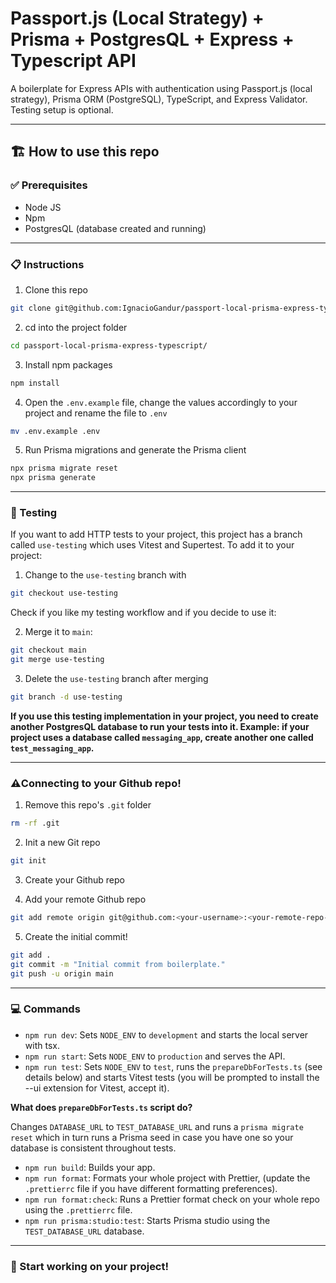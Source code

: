 # Passport.js (Local Strategy) + Prisma + PostgresQL + Express + Typescript API

A boilerplate for Express APIs with authentication using Passport.js (local strategy), Prisma ORM (PostgreSQL), TypeScript, and Express Validator. Testing setup is optional.

---

## 🏗 How to use this repo

### ✅ Prerequisites

- Node JS
- Npm
- PostgresQL (database created and running)

---

### 📋 Instructions

1. Clone this repo

```bash
git clone git@github.com:IgnacioGandur/passport-local-prisma-express-typescript.git
```

2. cd into the project folder

```bash
cd passport-local-prisma-express-typescript/
```
3. Install npm packages

```bash
npm install
```

4. Open the `.env.example` file, change the values accordingly to your project and rename the file to `.env`

```bash
mv .env.example .env
```

5. Run Prisma migrations and generate the Prisma client

```bash
npx prisma migrate reset
npx prisma generate
```

---

### 🧪 Testing

If you want to add HTTP tests to your project, this project has a branch called `use-testing`
which uses Vitest and Supertest. To add it to your project: 

1. Change to the `use-testing` branch with

```bash
git checkout use-testing
```

Check if you like my testing workflow and if you decide to use it:

2. Merge it to `main`:

```bash
git checkout main
git merge use-testing
```

3. Delete the `use-testing` branch after merging

```bash
git branch -d use-testing
```

**If you use this testing implementation in your project, you need to create another PostgresQL database to run your tests into it. Example: if your project uses a database called `messaging_app`, create another one called `test_messaging_app`.**


---

### ⚠️Connecting to your Github repo!

1. Remove this repo's `.git` folder

```bash
rm -rf .git
```

2. Init a new Git repo

```bash
git init
```

3. Create your Github repo

4. Add your remote Github repo

```bash
git add remote origin git@github.com:<your-username>:<your-remote-repo-name>.git
```

5. Create the initial commit!

```bash
git add .
git commit -m "Initial commit from boilerplate."
git push -u origin main
```
---

### 💻 Commands

- `npm run dev`: Sets `NODE_ENV` to `development` and starts the local server with tsx.
- `npm run start`: Sets `NODE_ENV` to `production` and serves the API.
- `npm run test`: Sets `NODE_ENV` to `test`, runs the `prepareDbForTests.ts` (see details below) and starts Vitest tests (you will be prompted to install the --ui extension for Vitest, accept it).

**What does `prepareDbForTests.ts` script do?**

Changes `DATABASE_URL` to `TEST_DATABASE_URL` and runs a `prisma migrate reset` which in turn runs 
a Prisma seed in case you have one so your database is consistent throughout tests.

- `npm run build`: Builds your app.
- `npm run format`: Formats your whole project with Prettier, (update the `.prettierrc` file if you have different formatting preferences).
- `npm run format:check`: Runs a Prettier format check on your whole repo using the `.prettierrc` file.
- `npm run prisma:studio:test`: Starts Prisma studio using the `TEST_DATABASE_URL` database.

---

### 🚀 Start working on your project!
